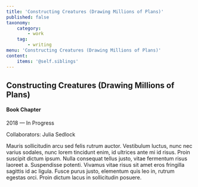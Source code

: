 ```yaml
---
title: 'Constructing Creatures (Drawing Millions of Plans)'
published: false
taxonomy:
    category:
        - work
    tag:
        - writing
menu: 'Constructing Creatures (Drawing Millions of Plans)'
content:
    items: '@self.siblings'
---
```


## Constructing Creatures (Drawing Millions of Plans)
#### Book Chapter

<span class="textcolor">2018 — In Progress</span>

Collaborators: Julia Sedlock

Mauris sollicitudin arcu sed felis rutrum auctor. Vestibulum luctus, nunc nec varius sodales, nunc lorem tincidunt enim, id ultrices ante mi id risus. Proin suscipit dictum ipsum. Nulla consequat tellus justo, vitae fermentum risus laoreet a. Suspendisse potenti. Vivamus vitae risus sit amet eros fringilla sagittis id ac ligula. Fusce purus justo, elementum quis leo in, rutrum egestas orci. Proin dictum lacus in sollicitudin posuere.
